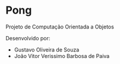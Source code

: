 # Pong
 Projeto de Computação Orientada a Objetos

Desenvolvido por:
- Gustavo Oliveira de Souza
- João Vitor Verissimo Barbosa de Paiva
